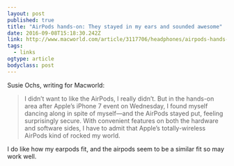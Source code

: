 ```yaml
---
layout: post 
published: true 
title: "AirPods hands-on: They stayed in my ears and sounded awesome" 
date: 2016-09-08T15:18:30.242Z 
link: http://www.macworld.com/article/3117706/headphones/airpods-hands-on-they-stayed-in-my-ears-and-sounded-awesome.html 
tags:
  - links
ogtype: article 
bodyclass: post 
---
```


Susie Ochs, writing for Macworld:

> I didn’t want to like the AirPods, I really didn’t. But in the hands-on area after Apple’s iPhone 7 event on Wednesday, I found myself dancing along in spite of myself—and the AirPods stayed put, feeling surprisingly secure. With convenient features on both the hardware and software sides, I have to admit that Apple’s totally-wireless AirPods kind of rocked my world.

I do like how my earpods fit, and the airpods seem to be a similar fit so may work well. 
